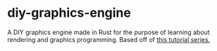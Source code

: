 # diy-graphics-engine
A DIY graphics engine made in Rust for the purpose of learning about rendering and graphics programming. Based off of [this tutorial series.](https://www.youtube.com/watch?v=ih20l3pJoeU)
